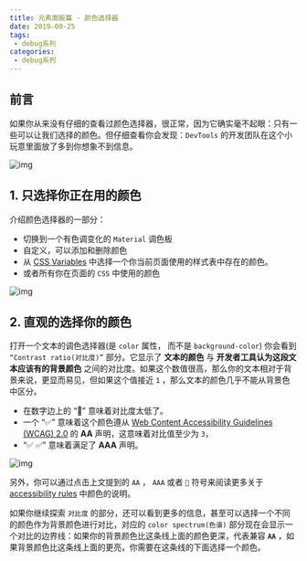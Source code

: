 ```yaml
---
title: 元素面板篇 - 颜色选择器
date: 2019-09-25
tags: 
 - debug系列
categories: 
 - debug系列
---
```


## 前言

如果你从来没有仔细的查看过颜色选择器，很正常，因为它确实毫不起眼：只有一些可以让我们选择的颜色。但仔细查看你会发现：`DevTools` 的开发团队在这个小玩意里面放了多到你想象不到信息。



![img](https://user-gold-cdn.xitu.io/2018/12/12/167a1d2cc62a8d0f?imageslim)



## 1. 只选择你正在用的颜色

介绍颜色选择器的一部分：

- 切换到一个有色调变化的 `Material` 调色板
- 自定义，可以添加和删除颜色
- 从 [CSS Variables](https://developer.mozilla.org/en-US/docs/Web/CSS/Using_CSS_variables) 中选择一个你当前页面使用的样式表中存在的颜色。
- 或者所有你在页面的 `CSS` 中使用的颜色



![img](https://user-gold-cdn.xitu.io/2019/1/22/1687495003d24d3b?imageView2/0/w/1280/h/960/format/webp/ignore-error/1)



## 2. 直观的选择你的颜色

打开一个文本的调色选择器(是 `color` 属性， 而不是 `background-color`) 你会看到 `“Contrast ratio(对比度)”` 部分。它显示了 **文本的颜色** 与 **开发者工具认为这段文本应该有的背景颜色** 之间的对比度。如果这个数值很高，那么你的文本相对于背景来说，更显而易见，但如果这个值接近 `1` ，那么文本的颜色几乎不能从背景色中区分。

- 在数字边上的 “🚫” 意味着对比度太低了。
- 一个 “✅” 意味着这个颜色遵从 [Web Content Accessibility Guidelines (WCAG) 2.0](https://www.w3.org/TR/UNDERSTANDING-WCAG20/conformance.html) 的 **AA** 声明，这意味着对比值至少为 `3`，
- “✅ ✅” 意味着满足了 **AAA** 声明。



![img](https://user-gold-cdn.xitu.io/2018/12/12/167a1d2cc3b22cdd?imageslim)



另外，你可以通过点击上文提到的 `AA` ， `AAA` 或者 `🚫` 符号来阅读更多关于[accessibility rules](https://developers.google.com/web/fundamentals/accessibility/accessible-styles#color_and_contrast) 中颜色的说明。

如果你继续探索 `对比度` 的部分，还可以看到更多的信息，甚至可以选择一个不同的颜色作为背景颜色进行对比，对应的 `color spectrum(色谱)` 部分现在会显示一个对比的边界线：如果你的背景颜色比这条线上面的颜色更深，代表兼容 **`AA`** ，如果背景颜色比这条线上面的更亮，你需要在这条线的下面选择一个颜色。
